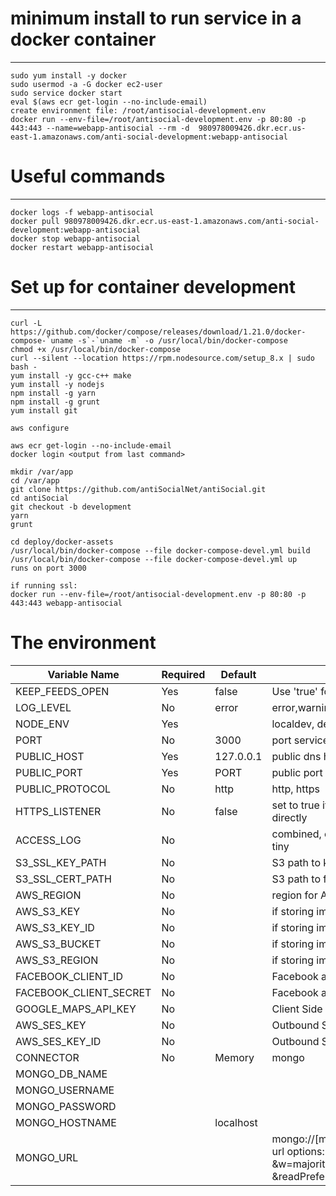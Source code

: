 # minimum install to run service in a docker container
------------------------------------------------------
```
sudo yum install -y docker
sudo usermod -a -G docker ec2-user
sudo service docker start
eval $(aws ecr get-login --no-include-email)
create environment file: /root/antisocial-development.env
docker run --env-file=/root/antisocial-development.env -p 80:80 -p 443:443 --name=webapp-antisocial --rm -d  980978009426.dkr.ecr.us-east-1.amazonaws.com/anti-social-development:webapp-antisocial
```

# Useful commands
-----------------
```
docker logs -f webapp-antisocial
docker pull 980978009426.dkr.ecr.us-east-1.amazonaws.com/anti-social-development:webapp-antisocial
docker stop webapp-antisocial
docker restart webapp-antisocial

```

# Set up for container development
----------------------------------
```
curl -L https://github.com/docker/compose/releases/download/1.21.0/docker-compose-`uname -s`-`uname -m` -o /usr/local/bin/docker-compose
chmod +x /usr/local/bin/docker-compose
curl --silent --location https://rpm.nodesource.com/setup_8.x | sudo bash -
yum install -y gcc-c++ make
yum install -y nodejs
npm install -g yarn
npm install -g grunt
yum install git

aws configure

aws ecr get-login --no-include-email
docker login <output from last command>

mkdir /var/app
cd /var/app
git clone https://github.com/antiSocialNet/antiSocial.git
cd antiSocial
git checkout -b development
yarn
grunt

cd deploy/docker-assets
/usr/local/bin/docker-compose --file docker-compose-devel.yml build
/usr/local/bin/docker-compose --file docker-compose-devel.yml up
runs on port 3000

if running ssl:
docker run --env-file=/root/antisocial-development.env -p 80:80 -p 443:443 webapp-antisocial

```

# The environment

| Variable Name   | Required | Default   | Description |
| -------------   | -------- | --------- | ----------- |
| KEEP_FEEDS_OPEN | Yes      | false     | Use 'true' for now |
| LOG_LEVEL       | No       | error     | error,warning,info,debug |
| NODE_ENV        | Yes      |           | localdev, development, production |
| PORT            | No       | 3000      | port service listens on  |
| PUBLIC_HOST     | Yes      | 127.0.0.1 | public dns hostname of server  |
| PUBLIC_PORT     | Yes      | PORT      | public port of server  |
| PUBLIC_PROTOCOL | No       | http      | http, https |
| HTTPS_LISTENER  | No       | false     | set to true if service support ssl directly |
| ACCESS_LOG      | No       |           | combined, common, dev, short, tiny |
| S3_SSL_KEY_PATH | No       |           | S3 path to key.pem |
| S3_SSL_CERT_PATH| No       |           | S3 path to fullchain1.pem |
| AWS_REGION      | No       |           | region for AWS account |
| AWS_S3_KEY      | No       |           | if storing images or SSL keys in S3 |
| AWS_S3_KEY_ID   | No       |           | if storing images or SSL keys in S3 |
| AWS_S3_BUCKET       | No       |           | if storing images in S3 |
| AWS_S3_REGION       | No       |           | if storing images or SSL keys in S3 |
| FACEBOOK_CLIENT_ID | No | | Facebook account OAuth app |
| FACEBOOK_CLIENT_SECRET | No | | Facebook account OAuth app |
| GOOGLE_MAPS_API_KEY | No | | Client Side Geocoding |
| AWS_SES_KEY          | No | | Outbound SES Email IAM keys |
| AWS_SES_KEY_ID       | No | | Outbound SES Email IAM keys |
| CONNECTOR        | No | Memory | mongo |
| MONGO_DB_NAME | | | |
| MONGO_USERNAME |  | | |
| MONGO_PASSWORD |  | | |
| MONGO_HOSTNAME | | localhost | |
| MONGO_URL |  | | mongo://[mongo credentials url] url options: &authSource=admin &w=majority &readPreference=primaryPreferred |
